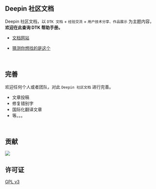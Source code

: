 ## Deepin 社区文档

Deepin 社区文档，以 `DTK 文档` + `经验交流` + `用户技术分享、作品展示` 为主题内容，**欢迎在此查询 DTK 帮助手册。** 

- [文档网站](https://docs.deepin.org)

- [猜测你想找的是这个](https://docs.deepin.org/pages/45e05f/)

<br>

## 完善

欢迎任何个人或者团队，对此 `Deepin 社区文档`  进行完善。

- 文章投稿
- 修复错别字
- 国际化翻译文章
- 等。。。

<br>

## 贡献

<a href="https://github.com/linuxdeepin/docs/graphs/contributors"><img src="https://opencollective.com/linuxdeepin-dtkdocs/contributors.svg?width=890" /></a>

## 许可证

[GPL v3](LICENSE)